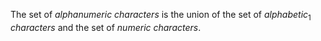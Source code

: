  



The set of *alphanumeric characters* is the union of the set of *alphabetic*<sub>1</sub> *characters* and the set of *numeric characters*. 







 



 



